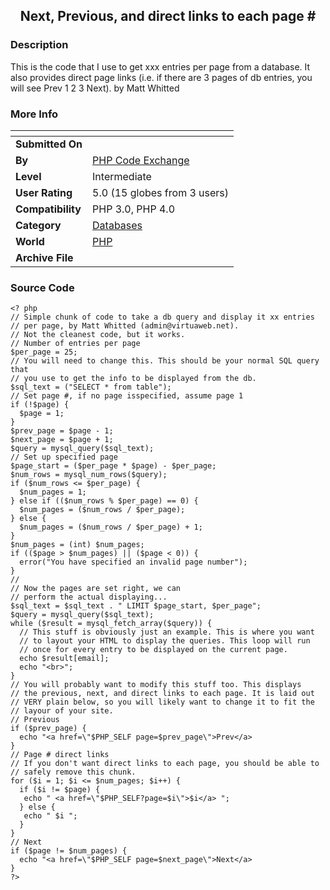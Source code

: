 ﻿<div align="center">

## Next, Previous, and direct links to each page \#


</div>

### Description

This is the code that I use to get xxx entries per page from a database. It also provides direct page links (i.e. if there are 3 pages of db entries, you will see Prev 1 2 3 Next). by Matt Whitted
 
### More Info
 


<span>             |<span>
---                |---
**Submitted On**   |
**By**             |[PHP Code Exchange](https://github.com/Planet-Source-Code/PSCIndex/blob/master/ByAuthor/php-code-exchange.md)
**Level**          |Intermediate
**User Rating**    |5.0 (15 globes from 3 users)
**Compatibility**  |PHP 3\.0, PHP 4\.0
**Category**       |[Databases](https://github.com/Planet-Source-Code/PSCIndex/blob/master/ByCategory/databases__8-5.md)
**World**          |[PHP](https://github.com/Planet-Source-Code/PSCIndex/blob/master/ByWorld/php.md)
**Archive File**   |[](https://github.com/Planet-Source-Code/php-code-exchange-next-previous-and-direct-links-to-each-page__8-119/archive/master.zip)





### Source Code

```
<? php
// Simple chunk of code to take a db query and display it xx entries
// per page, by Matt Whitted (admin@virtuaweb.net).
// Not the cleanest code, but it works.
// Number of entries per page
$per_page = 25;
// You will need to change this. This should be your normal SQL query that
// you use to get the info to be displayed from the db.
$sql_text = ("SELECT * from table");
// Set page #, if no page isspecified, assume page 1
if (!$page) {
  $page = 1;
}
$prev_page = $page - 1;
$next_page = $page + 1;
$query = mysql_query($sql_text);
// Set up specified page
$page_start = ($per_page * $page) - $per_page;
$num_rows = mysql_num_rows($query);
if ($num_rows <= $per_page) {
  $num_pages = 1;
} else if (($num_rows % $per_page) == 0) {
  $num_pages = ($num_rows / $per_page);
} else {
  $num_pages = ($num_rows / $per_page) + 1;
}
$num_pages = (int) $num_pages;
if (($page > $num_pages) || ($page < 0)) {
  error("You have specified an invalid page number");
}
//
// Now the pages are set right, we can
// perform the actual displaying...
$sql_text = $sql_text . " LIMIT $page_start, $per_page";
$query = mysql_query($sql_text);
while ($result = mysql_fetch_array($query)) {
  // This stuff is obviously just an example. This is where you want
  // to layout your HTML to display the queries. This loop will run
  // once for every entry to be displayed on the current page.
  echo $result[email];
  echo "<br>";
}
// You will probably want to modify this stuff too. This displays
// the previous, next, and direct links to each page. It is laid out
// VERY plain below, so you will likely want to change it to fit the
// layour of your site.
// Previous
if ($prev_page) {
  echo "<a href=\"$PHP_SELF page=$prev_page\">Prev</a>
}
// Page # direct links
// If you don't want direct links to each page, you should be able to
// safely remove this chunk.
for ($i = 1; $i <= $num_pages; $i++) {
  if ($i != $page) {
   echo " <a href=\"$PHP_SELF?page=$i\">$i</a> ";
  } else {
   echo " $i ";
  }
}
// Next
if ($page != $num_pages) {
  echo "<a href=\"$PHP_SELF page=$next_page\">Next</a>
}
?>
```


